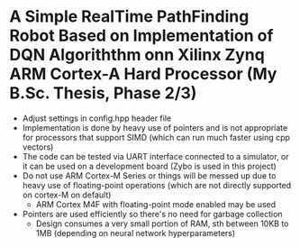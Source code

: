 # A Simple RealTime PathFinding Robot Based on Implementation of DQN Algoriththm onn Xilinx Zynq ARM Cortex-A Hard Processor (My B.Sc. Thesis, Phase 2/3)
+ Adjust settings in config.hpp header file
+ Implementation is done by heavy use of pointers and is not appropriate for processors that support SIMD (which can run much faster using cpp vectors)
+ The code can be tested via UART interface connected to a simulator, or it can be used on a development board (Zybo is used in this project)
+ Do not use ARM Cortex-M Series or things will be messed up due to heavy use of floating-point operations (which are not directly supported on cortex-M on default)
  * ARM Cortex M4F with floating-point mode enabled may be used
+ Pointers are used efficiently so there's no need for garbage collection
  * Design consumes a very small portion of RAM, sth between 10KB to 1MB (depending on neural network hyperparameters)

